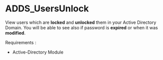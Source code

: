 # ADDS_UsersUnlock

View users which are **locked** and **unlocked** them in your Active Directory Domain. You will be able to see also if password is **expired** or when it was **modified**.

Requirements : 
 * Active-Directory Module
